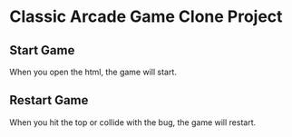 ﻿# Classic Arcade Game Clone Project

## Start Game
When you open the html, the game will start.

## Restart Game
When you hit the top or collide with the bug, the game will restart.
